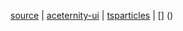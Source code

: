 [source](https://github.com/webprodigies/fuzzie-production/tree/main/src/app) | [aceternity-ui](https://ui.aceternity.com/components) | [tsparticles](https://github.com/tsparticles/react/?tab=readme-ov-file#readme) | [] ()